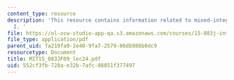 ```yaml
---
content_type: resource
description: 'This resource contains information related to mixed-integer programming
  I. '
file: https://ol-ocw-studio-app-qa.s3.amazonaws.com/courses/15-083j-integer-programming-and-combinatorial-optimization-fall-2009/552cf3fb728ae32b7afc08851f377497_MIT15_083JF09_lec24.pdf
file_type: application/pdf
parent_uid: fa219fa9-2e40-9fa7-2579-86db986b0dc9
resourcetype: Document
title: MIT15_083JF09_lec24.pdf
uid: 552cf3fb-728a-e32b-7afc-08851f377497
---
```

